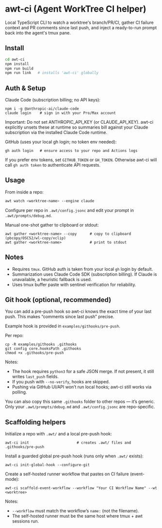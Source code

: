 # awt-ci (Agent WorkTree CI helper)

Local TypeScript CLI to watch a worktree's branch/PR/CI, gather CI failure context and PR comments since last push, and inject a ready-to-run prompt back into the agent's tmux pane.

## Install

```bash
cd awt-ci
npm install
npm run build
npm run link   # installs 'awt-ci' globally
```

## Auth & Setup

Claude Code (subscription billing; no API keys):

```
npm i -g @anthropic-ai/claude-code
claude login    # sign in with your Pro/Max account
```

Important: Do not set ANTHROPIC_API_KEY (or CLAUDE_API_KEY). awt-ci explicitly unsets these at runtime so summaries bill against your Claude subscription via the installed Claude Code runtime.

GitHub (uses your local gh login; no token env needed):

```
gh auth login   # ensure access to your repo and Actions logs
```

If you prefer env tokens, set `GITHUB_TOKEN` or `GH_TOKEN`. Otherwise awt-ci will call `gh auth token` to authenticate API requests.

## Usage

From inside a repo:

```bash
awt watch <worktree-name> --engine claude
```

Configure per repo in `.awt/config.jsonc` and edit your prompt in `.awt/prompts/debug.md`.

Manual one-shot gather to clipboard or stdout:

```
awt gather <worktree-name> --copy      # copy to clipboard (pbcopy/OSC52/wl-copy/xclip)
awt gather <worktree-name>             # print to stdout
```

## Notes

- Requires `tmux`. GitHub auth is taken from your local `gh` login by default.
- Summarization uses Claude Code SDK (subscription billing). If Claude is unavailable, a heuristic fallback is used.
- Uses tmux buffer paste with sentinel verification for reliability.

## Git hook (optional, recommended)

You can add a pre-push hook so awt-ci knows the exact time of your last push. This makes “comments since last push” precise.

Example hook is provided in `examples/githooks/pre-push`.

Per repo:

```
cp -R examples/githooks .githooks
git config core.hooksPath .githooks
chmod +x .githooks/pre-push
```

Notes:
- The hook requires `python3` for a safe JSON merge. If not present, it still writes `last_push` fields.
- If you push with `--no-verify`, hooks are skipped.
- Pushing via GitHub UI/API won’t run local hooks; awt-ci still works via polling.

You can also copy this same `.githooks` folder to other repos — it’s generic. Only your `.awt/prompts/debug.md` and `.awt/config.jsonc` are repo-specific.

## Scaffolding helpers

Initialize a repo with `.awt/` and a local pre-push hook:

```
awt-ci init                      # creates .awt/ files and .githooks/pre-push
```

Install a guarded global pre-push hook (runs only when `.awt/` exists):

```
awt-ci init-global-hook --configure-git
```

Create a self-hosted runner workflow that pastes on CI failure (event-mode):

```
awt-ci scaffold-event-workflow --workflow "Your CI Workflow Name" --wt <worktree>
```

Notes:
- `--workflow` must match the workflow’s `name:` (not the filename).
- The self-hosted runner must be the same host where tmux + awt sessions run.
